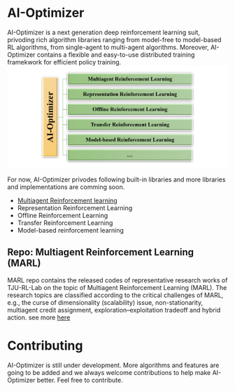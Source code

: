# AI-Optimizer
AI-Optimizer is a next generation deep reinforcement learning suit, privoding rich algorithm libraries ranging from model-free to model-based RL algorithms, from single-agent to multi-agent algorithms. Moreover, AI-Optimizer contains a flexible and easy-to-use distributed training framekwork for efficient policy training.  
![](./images/framework1.png)

For now, AI-Optimizer privodes following built-in libraries and more libraries and implementations are comming soon.
- [Multiagent Reinforcement learning](https://github.com/TJU-DRL-LAB/MARL)
- Representation Reinforcement Learning
- Offline Reinforcement Learning
- Transfer Reinforcement Learning
- Model-based reinforcement learning

## Repo: Multiagent Reinforcement Learning (MARL)
MARL repo contains the released codes of representative research works of TJU-RL-Lab on the topic of Multiagent Reinforcement Learning (MARL). The research topics are classified according to the critical challenges of MARL, e.g., the curse of dimensionality (scalability) issue, non-stationarity, multiagent credit assignment, exploration–exploitation tradeoff and hybrid action. see more [here](https://github.com/TJU-DRL-LAB/MARL)



# Contributing
AI-Optimizer is still under development. More algorithms and features are going to be added and we always welcome contributions to help make AI-Optimizer better. Feel free to contribute.
